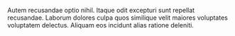 Autem recusandae optio nihil. Itaque odit excepturi sunt repellat recusandae. Laborum dolores culpa quos similique velit maiores voluptates voluptatem delectus. Aliquam eos incidunt alias ratione deleniti.
